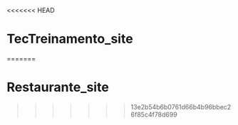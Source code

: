 <<<<<<< HEAD
# TecTreinamento_site
=======
# Restaurante_site
>>>>>>> 13e2b54b6b0761d66b4b96bbec26f85c4f78d699
